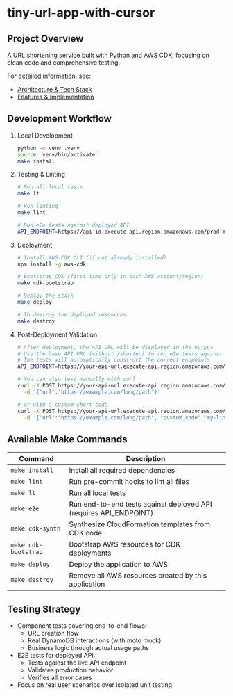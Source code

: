 # tiny-url-app-with-cursor

## Project Overview
A URL shortening service built with Python and AWS CDK, focusing on clean code and comprehensive testing.

For detailed information, see:
- [Architecture & Tech Stack](docs/ARCHITECTURE.md)
- [Features & Implementation](docs/FEATURES.md)

## Development Workflow
1. Local Development
   ```bash
   python -m venv .venv
   source .venv/bin/activate
   make install
   ```

2. Testing & Linting
   ```bash
   # Run all local tests
   make lt

   # Run linting
   make lint

   # Run e2e tests against deployed API
   API_ENDPOINT=https://api-id.execute-api.region.amazonaws.com/prod make e2e
   ```

3. Deployment
   ```bash
   # Install AWS CDK CLI (if not already installed)
   npm install -g aws-cdk

   # Bootstrap CDK (first time only in each AWS account/region)
   make cdk-bootstrap

   # Deploy the stack
   make deploy

   # To destroy the deployed resources
   make destroy
   ```

4. Post-Deployment Validation
   ```bash
   # After deployment, the API URL will be displayed in the output
   # Use the base API URL (without /shorten) to run e2e tests against the deployed API
   # The tests will automatically construct the correct endpoints
   API_ENDPOINT=https://your-api-url.execute-api.region.amazonaws.com/prod make e2e

   # You can also test manually with curl
   curl -X POST https://your-api-url.execute-api.region.amazonaws.com/prod/shorten \
     -d '{"url":"https://example.com/long/path"}'

   # Or with a custom short code
   curl -X POST https://your-api-url.execute-api.region.amazonaws.com/prod/shorten \
     -d '{"url":"https://example.com/long/path", "custom_code":"my-link"}'
   ```

## Available Make Commands

| Command        | Description                                                  |
|----------------|--------------------------------------------------------------|
| `make install` | Install all required dependencies                            |
| `make lint`    | Run pre-commit hooks to lint all files                       |
| `make lt`      | Run all local tests                                          |
| `make e2e`     | Run end-to-end tests against deployed API (requires API_ENDPOINT)|
| `make cdk-synth` | Synthesize CloudFormation templates from CDK code          |
| `make cdk-bootstrap` | Bootstrap AWS resources for CDK deployments           |
| `make deploy`  | Deploy the application to AWS                               |
| `make destroy` | Remove all AWS resources created by this application        |

## Testing Strategy
- Component tests covering end-to-end flows:
  - URL creation flow
  - Real DynamoDB interactions (with moto mock)
  - Business logic through actual usage paths
- E2E tests for deployed API:
  - Tests against the live API endpoint
  - Validates production behavior
  - Verifies all error cases
- Focus on real user scenarios over isolated unit testing
